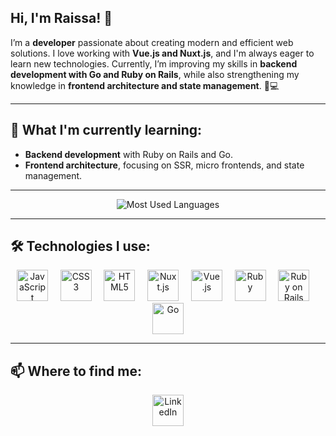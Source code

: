## Hi, I'm Raissa! 👋

I’m a **developer** passionate about creating modern and efficient web solutions. I love working with **Vue.js and Nuxt.js**, and I'm always eager to learn new technologies. Currently, I’m improving my skills in **backend development with Go and Ruby on Rails**, while also strengthening my knowledge in **frontend architecture and state management**. 🚀💻 

---

## 🌱 What I'm currently learning:

- **Backend development** with Ruby on Rails and Go.
- **Frontend architecture**, focusing on SSR, micro frontends, and state management.

---

<p align="center">
  <img src="https://github-readme-stats.vercel.app/api/top-langs/?username=raissarib&layout=compact&langs_count=8&theme=radical" alt="Most Used Languages" />
</p>

---

## 🛠️ Technologies I use:

<p align="center">
  <img src="https://cdn.jsdelivr.net/gh/devicons/devicon/icons/javascript/javascript-original.svg" alt="JavaScript" width="50" height="50"/>
  &nbsp;&nbsp;&nbsp;
  <img src="https://cdn.jsdelivr.net/gh/devicons/devicon/icons/css3/css3-original.svg" alt="CSS3" width="50" height="50"/>
  &nbsp;&nbsp;&nbsp;
  <img src="https://cdn.jsdelivr.net/gh/devicons/devicon/icons/html5/html5-original.svg" alt="HTML5" width="50" height="50"/>
  &nbsp;&nbsp;&nbsp;
  <img src="https://cdn.jsdelivr.net/gh/devicons/devicon/icons/nuxtjs/nuxtjs-original.svg" alt="Nuxt.js" width="50" height="50"/>
  &nbsp;&nbsp;&nbsp;
  <img src="https://cdn.jsdelivr.net/gh/devicons/devicon/icons/vuejs/vuejs-original.svg" alt="Vue.js" width="50" height="50"/>
  &nbsp;&nbsp;&nbsp;
  <img src="https://cdn.jsdelivr.net/gh/devicons/devicon/icons/ruby/ruby-original.svg" alt="Ruby" width="50" height="50"/>
  &nbsp;&nbsp;&nbsp;
  <img src="https://cdn.jsdelivr.net/gh/devicons/devicon/icons/rails/rails-plain.svg" alt="Ruby on Rails" width="50" height="50"/>
  &nbsp;&nbsp;&nbsp;
  <img src="https://cdn.jsdelivr.net/gh/devicons/devicon/icons/go/go-original.svg" alt="Go" width="50" height="50"/>
</p>

---

## 📫 Where to find me:

<p align="center">
  <a href="https://www.linkedin.com/in/raissa-lima-206722236" target="_blank">
    <img src="https://cdn.jsdelivr.net/gh/devicons/devicon/icons/linkedin/linkedin-original.svg" alt="LinkedIn" width="50" height="50"/>
  </a>
</p>


